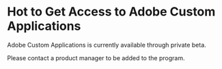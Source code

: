 # Hot to Get Access to Adobe Custom Applications

Adobe Custom Applications is currently available through private beta. 

Please contact a product manager to be added to the program. 